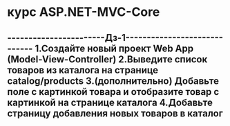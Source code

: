 # курс ASP.NET-MVC-Core

-----------------------Дз-1-----------------------------
1.Создайте новый проект Web App (Model-View-Controller)
2.Выведите список товаров из каталога на странице catalog/products
3.(дополнительно) Добавьте поле с картинкой товара и отобразите товар с картинкой на странице каталога
4.Добавьте страницу добавления новых товаров в каталог
--------------------------------------------------------
